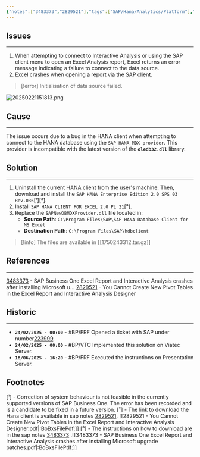 ```yaml
---
{"notes":["3483373","2829521"],"tags":["SAP/Hana/Analytics/Platform"],"dg-publish":true,"permalink":"/sap-business-one/notes/2502251-excel-report-and-interactive-analysis-connection-error/","dgPassFrontmatter":true}
---
```


## Issues
---
1. When attempting to connect to Interactive Analysis or using the SAP client menu to open an Excel Analysis report, Excel returns an error message indicating a failure to connect to the data source.
2. Excel crashes when opening a report via the SAP client.

> [!error] Initialisation of data source failed.

![20250221151813.png](/img/user/@Attached/20250221151813.png)
<div class="page-break" style="page-break-before: always;"></div>

## Cause
---
The issue occurs due to a bug in the HANA client when attempting to connect to the HANA database using the `SAP HANA MDX provider`. This provider is incompatible with the latest version of the **`oledb32.dll`** library.
<div class="page-break" style="page-break-before: always;"></div>

## Solution
---
1. Uninstall the current HANA client from the user's machine. Then, download and install the `SAP HANA Enterprise Edition 2.0 SPS 03 Rev.036`[¹][²].
2. Install `SAP HANA CLIENT FOR EXCEL 2.0 PL 21`[³].    
3. Replace the `SAPNewDBMDXProvider.dll` file located in:
    - **Source Path**: `C:\Program Files\SAP\SAP HANA Database Client for MS Excel`
    - **Destination Path**: `C:\Program Files\SAP\hdbclient`

> [!info] The files are available in [[1750243312.tar.gz]]
<div class="page-break" style="page-break-before: always;"></div>

## References
---
[3483373](https://me.sap.com/notes/3483373) - SAP Business One Excel Report and Interactive Analysis crashes after installing Microsoft u...
[2829521](https://me.sap.com/notes/2829521) - You Cannot Create New Pivot Tables in the Excel Report and Interactive Analysis Designer
<div class="page-break" style="page-break-before: always;"></div>

## Historic
---
- **`24/02/2025 - 00:00`** - #BP/FRF Opened a ticket with SAP under number[223999](https://userapps.support.sap.com/sap/bc/ui5_ui5/svt/sboi02/index.html?sbodsab=L000M000022399920250020751294%7C002).
- **`24/02/2025 - 00:00`** - #BP/VTC Implemented this solution on Viatec Server.
- **`18/06/2025 - 16:20`** - #BP/FRF Executed the instructions on Presentation Server.

## Footnotes
[¹] - Correction of system behaviour is not feasible in the currently supported versions of SAP Business One. The error has been recorded and is a candidate to be fixed in a future version.
[²] - The link to download the Hana client is available in sap notes [2829521](https://me.sap.com/notes/2829521). [[2829521 - You Cannot Create New Pivot Tables in the Excel Report and Interactive Analysis Designer.pdf|:BoBxsFilePdf:]]
[³] - The instructions on how to download are in the sap notes [3483373](https://me.sap.com/notes/3483373) .[[3483373 - SAP Business One Excel Report and Interactive Analysis crashes after installing Microsoft upgrade patches.pdf|:BoBxsFilePdf:]]